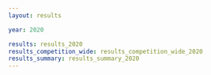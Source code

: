 ```yaml
---
layout: results

year: 2020

results: results_2020
results_competition_wide: results_competition_wide_2020
results_summary: results_summary_2020
---
```


